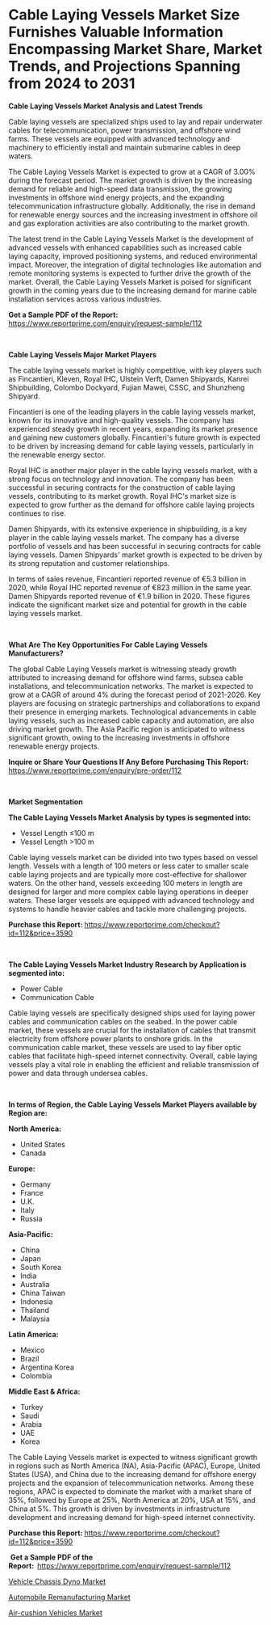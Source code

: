 <p><h1>Cable Laying Vessels Market Size Furnishes Valuable Information Encompassing Market Share, Market Trends, and Projections Spanning from 2024 to 2031</h1></p><p><strong>Cable Laying Vessels Market Analysis and Latest Trends</strong></p>
<p><p>Cable laying vessels are specialized ships used to lay and repair underwater cables for telecommunication, power transmission, and offshore wind farms. These vessels are equipped with advanced technology and machinery to efficiently install and maintain submarine cables in deep waters.</p><p>The Cable Laying Vessels Market is expected to grow at a CAGR of 3.00% during the forecast period. The market growth is driven by the increasing demand for reliable and high-speed data transmission, the growing investments in offshore wind energy projects, and the expanding telecommunication infrastructure globally. Additionally, the rise in demand for renewable energy sources and the increasing investment in offshore oil and gas exploration activities are also contributing to the market growth.</p><p>The latest trend in the Cable Laying Vessels Market is the development of advanced vessels with enhanced capabilities such as increased cable laying capacity, improved positioning systems, and reduced environmental impact. Moreover, the integration of digital technologies like automation and remote monitoring systems is expected to further drive the growth of the market. Overall, the Cable Laying Vessels Market is poised for significant growth in the coming years due to the increasing demand for marine cable installation services across various industries.</p></p>
<p><strong>Get a Sample PDF of the Report:&nbsp;</strong> <a href="https://www.reportprime.com/enquiry/request-sample/112">https://www.reportprime.com/enquiry/request-sample/112</a></p>
<p>&nbsp;</p>
<p><strong>Cable Laying Vessels Major Market Players</strong></p>
<p><p>The cable laying vessels market is highly competitive, with key players such as Fincantieri, Kleven, Royal IHC, Ulstein Verft, Damen Shipyards, Kanrei Shipbuilding, Colombo Dockyard, Fujian Mawei, CSSC, and Shunzheng Shipyard. </p><p>Fincantieri is one of the leading players in the cable laying vessels market, known for its innovative and high-quality vessels. The company has experienced steady growth in recent years, expanding its market presence and gaining new customers globally. Fincantieri's future growth is expected to be driven by increasing demand for cable laying vessels, particularly in the renewable energy sector.</p><p>Royal IHC is another major player in the cable laying vessels market, with a strong focus on technology and innovation. The company has been successful in securing contracts for the construction of cable laying vessels, contributing to its market growth. Royal IHC's market size is expected to grow further as the demand for offshore cable laying projects continues to rise.</p><p>Damen Shipyards, with its extensive experience in shipbuilding, is a key player in the cable laying vessels market. The company has a diverse portfolio of vessels and has been successful in securing contracts for cable laying vessels. Damen Shipyards' market growth is expected to be driven by its strong reputation and customer relationships.</p><p>In terms of sales revenue, Fincantieri reported revenue of €5.3 billion in 2020, while Royal IHC reported revenue of €823 million in the same year. Damen Shipyards reported revenue of €1.9 billion in 2020. These figures indicate the significant market size and potential for growth in the cable laying vessels market.</p></p>
<p>&nbsp;</p>
<p><strong>What Are The Key Opportunities For Cable Laying Vessels Manufacturers?</strong></p>
<p><p>The global Cable Laying Vessels market is witnessing steady growth attributed to increasing demand for offshore wind farms, subsea cable installations, and telecommunication networks. The market is expected to grow at a CAGR of around 4% during the forecast period of 2021-2026. Key players are focusing on strategic partnerships and collaborations to expand their presence in emerging markets. Technological advancements in cable laying vessels, such as increased cable capacity and automation, are also driving market growth. The Asia Pacific region is anticipated to witness significant growth, owing to the increasing investments in offshore renewable energy projects.</p></p>
<p><strong>Inquire or Share Your Questions If Any Before Purchasing This Report:</strong> <a href="https://www.reportprime.com/enquiry/pre-order/112">https://www.reportprime.com/enquiry/pre-order/112</a></p>
<p>&nbsp;</p>
<p><strong>Market Segmentation</strong></p>
<p><strong>The Cable Laying Vessels Market Analysis by types is segmented into:</strong></p>
<p><ul><li>Vessel Length ≤100 m</li><li>Vessel Length >100 m</li></ul></p>
<p><p>Cable laying vessels market can be divided into two types based on vessel length. Vessels with a length of 100 meters or less cater to smaller scale cable laying projects and are typically more cost-effective for shallower waters. On the other hand, vessels exceeding 100 meters in length are designed for larger and more complex cable laying operations in deeper waters. These larger vessels are equipped with advanced technology and systems to handle heavier cables and tackle more challenging projects.</p></p>
<p><strong>Purchase this Report:&nbsp;</strong><a href="https://www.reportprime.com/checkout?id=112&price=3590">https://www.reportprime.com/checkout?id=112&price=3590</a></p>
<p>&nbsp;</p>
<p><strong>The Cable Laying Vessels Market Industry Research by Application is segmented into:</strong></p>
<p><ul><li>Power Cable</li><li>Communication Cable</li></ul></p>
<p><p>Cable laying vessels are specifically designed ships used for laying power cables and communication cables on the seabed. In the power cable market, these vessels are crucial for the installation of cables that transmit electricity from offshore power plants to onshore grids. In the communication cable market, these vessels are used to lay fiber optic cables that facilitate high-speed internet connectivity. Overall, cable laying vessels play a vital role in enabling the efficient and reliable transmission of power and data through undersea cables.</p></p>
<p>&nbsp;</p>
<p><strong>In terms of Region, the Cable Laying Vessels Market Players available by Region are:</strong></p>
<p>
    <p> <strong> North America: </strong>
        <ul>
            <li>United States</li>
            <li>Canada</li>
        </ul>
        </p> 
    <p> <strong> Europe: </strong>
        <ul>
            <li>Germany</li>
            <li>France</li>
            <li>U.K.</li>
            <li>Italy</li>
            <li>Russia</li>
        </ul>
        </p> 
    <p> <strong> Asia-Pacific: </strong>
        <ul>
            <li>China</li>
            <li>Japan</li>
            <li>South Korea</li>
            <li>India</li>
            <li>Australia</li>
            <li>China Taiwan</li>
            <li>Indonesia</li>
            <li>Thailand</li>
            <li>Malaysia</li>
        </ul>
        </p> 
    <p> <strong> Latin America: </strong>
        <ul>
            <li>Mexico</li>
            <li>Brazil</li>
            <li>Argentina Korea</li>
            <li>Colombia</li>
        </ul>
        </p> 
    <p> <strong> Middle East & Africa: </strong>
        <ul>
            <li>Turkey</li>
            <li>Saudi</li>
            <li>Arabia</li>
            <li>UAE</li>
            <li>Korea</li>
        </ul>
    </p>
    </p>
<p><p>The Cable Laying Vessels market is expected to witness significant growth in regions such as North America (NA), Asia-Pacific (APAC), Europe, United States (USA), and China due to the increasing demand for offshore energy projects and the expansion of telecommunication networks. Among these regions, APAC is expected to dominate the market with a market share of 35%, followed by Europe at 25%, North America at 20%, USA at 15%, and China at 5%. This growth is driven by investments in infrastructure development and increasing demand for high-speed internet connectivity.</p></p>
<p><strong>Purchase this Report: </strong><a href="https://www.reportprime.com/checkout?id=112&price=3590">https://www.reportprime.com/checkout?id=112&price=3590</a></p>
<p>&nbsp;<strong>Get a Sample PDF of the Report:&nbsp;&nbsp;</strong><a href="https://www.reportprime.com/enquiry/request-sample/112">https://www.reportprime.com/enquiry/request-sample/112</a></p>
<p><strong></strong></p>
<p><p><a href="https://github.com/eeaveuhhh/Market-Research-Report-List-1/blob/main/vehicle-chassis-dyno-market.md">Vehicle Chassis Dyno Market</a></p><p><a href="https://github.com/Angelnienowdseej3e45z3p8c/Market-Research-Report-List-1/blob/main/automobile-remanufacturing-market.md">Automobile Remanufacturing Market</a></p><p><a href="https://github.com/brentleyjimmiealvaradoz4l1rea/Market-Research-Report-List-1/blob/main/air-cushion-vehicles-market.md">Air-cushion Vehicles Market</a></p></p>